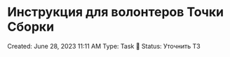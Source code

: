 # Инструкция для волонтеров Точки Сборки

Created: June 28, 2023 11:11 AM
Type: Task 🔨
Status: Уточнить ТЗ